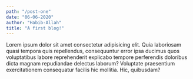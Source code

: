 ```yaml
---
path: "/post-one"
date: "06-06-2020"
author: "Habib-Allah"
title: "A first blog!"
---
```

Lorem ipsum dolor sit amet consectetur adipisicing elit. Quia laboriosam quasi tempora quis repellendus, consequuntur error ipsa ducimus quos voluptatibus labore reprehenderit explicabo tempore perferendis doloribus dicta magnam repudiandae delectus laborum? Voluptate praesentium exercitationem consequatur facilis hic mollitia. Hic, quibusdam?